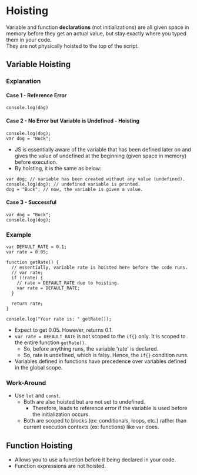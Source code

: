 # Hoisting

Variable and function **declarations** (not initializations) are all given space in memory before they get an actual value, but stay exactly where you typed them in your code.  
They are not physically hoisted to the top of the script.


## Variable Hoisting

### Explanation

#### Case 1 - Reference Error
```
console.log(dog)
```

#### Case 2 - No Error but Variable is Undefined - Hoisting
```
console.log(dog);
var dog = "Buck";
```
- JS is essentially aware of the variable that has been defined later on and gives the value of undefined at the beginning (given space in memory) before execution.
- By hoisting, it is the same as below:
```
var dog; // variable has been created without any value (undefined).
console.log(dog); // undefined variable is printed.
dog = "Buck"; // now, the variable is given a value.
```

#### Case 3 - Successful
```
var dog = "Buck";
console.log(dog);
```

### Example
```
var DEFAULT_RATE = 0.1;
var rate = 0.05;

function getRate() {
  // essentially, variable rate is hoisted here before the code runs.
  // var rate;
  if (!rate) {
    // rate = DEFAULT_RATE due to hoisting.
    var rate = DEFAULT_RATE;
  }
  
  return rate;
}

console.log("Your rate is: " getRate());
```
- Expect to get 0.05. However, returns 0.1.
- `var rate = DEFAULT_RATE` is not scoped to the `if{}` only. It is scoped to the entire function `getRate()`.
  - So, before anything runs, the variable 'rate' is declared.
  - So, rate is undefined, which is falsy. Hence, the `if{}` condition runs.
- Variables defined in functions have precedence over variables defined in the global scope.

### Work-Around
- Use `let` and `const`.
  - Both are also hoisted but are not set to undefined.
    - Therefore, leads to reference error if the variable is used before the initialization occurs.
  - Both are scoped to blocks (ex: conditionals, loops, etc.) rather than current execution contexts (ex: functions) like `var` does.

## Function Hoisting
- Allows you to use a function before it being declared in your code.  
- Function expressions are not hoisted.
